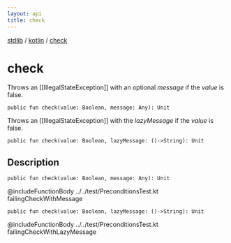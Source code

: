 ```yaml
---
layout: api
title: check
---
```

[stdlib](../index.html) / [kotlin](index.html) / [check](check.html)

# check
Throws an [[IllegalStateException]] with an optional *message* if the *value* is false.
```
public fun check(value: Boolean, message: Any): Unit
```
Throws an [[IllegalStateException]] with the *lazyMessage* if the *value* is false.
```
public fun check(value: Boolean, lazyMessage: ()->String): Unit
```
## Description
```
public fun check(value: Boolean, message: Any): Unit
```
@includeFunctionBody ../../test/PreconditionsTest.kt failingCheckWithMessage

```
public fun check(value: Boolean, lazyMessage: ()->String): Unit
```
@includeFunctionBody ../../test/PreconditionsTest.kt failingCheckWithLazyMessage

